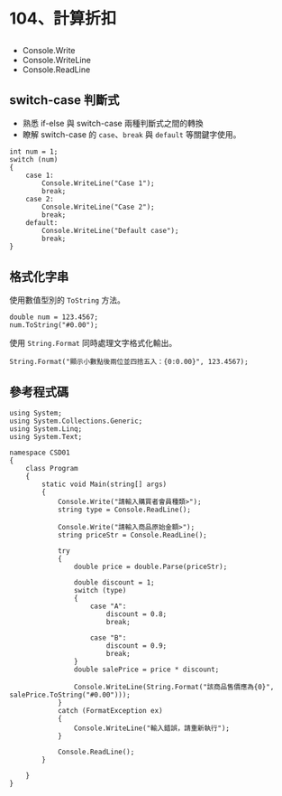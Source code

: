 # 104、計算折扣

##

* Console.Write
* Console.WriteLine
* Console.ReadLine

## switch-case 判斷式

* 熟悉 if-else 與 switch-case 兩種判斷式之間的轉換
* 瞭解 switch-case 的 `case`、`break` 與 `default` 等關鍵字使用。


```
int num = 1;
switch (num)
{
    case 1:
        Console.WriteLine("Case 1");
        break;
    case 2:
        Console.WriteLine("Case 2");
        break;
    default:
        Console.WriteLine("Default case");
        break;
}
```

## 格式化字串

使用數值型別的 `ToString` 方法。

```
double num = 123.4567;
num.ToString("#0.00");
```

使用 `String.Format` 同時處理文字格式化輸出。

```
String.Format("顯示小數點後兩位並四捨五入：{0:0.00}", 123.4567);
```

## 參考程式碼

```
using System;
using System.Collections.Generic;
using System.Linq;
using System.Text;

namespace CSD01
{
    class Program
    {
        static void Main(string[] args)
        {
            Console.Write("請輸入購買者會員種類>");
            string type = Console.ReadLine();

            Console.Write("請輸入商品原始金額>");
            string priceStr = Console.ReadLine();

            try
            {
                double price = double.Parse(priceStr);

                double discount = 1;
                switch (type)
                {
                    case "A":
                        discount = 0.8;
                        break;

                    case "B":
                        discount = 0.9;
                        break;
                }
                double salePrice = price * discount;

                Console.WriteLine(String.Format("該商品售價應為{0}", salePrice.ToString("#0.00")));
            }
            catch (FormatException ex)
            {
                Console.WriteLine("輸入錯誤，請重新執行");
            }

            Console.ReadLine();
        }

    }
}
```